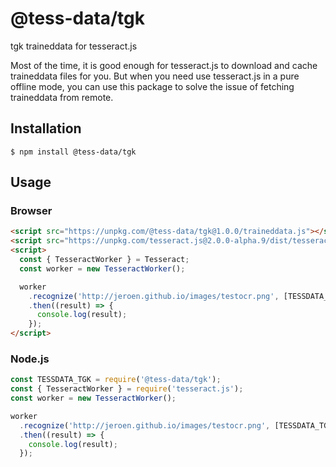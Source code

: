 # @tess-data/tgk

tgk traineddata for tesseract.js

Most of the time, it is good enough for tesseract.js to download and cache traineddata files for you.
But when you need use tesseract.js in a pure offline mode, you can use this package to solve the issue of fetching traineddata from remote.

## Installation

```
$ npm install @tess-data/tgk
```

## Usage

### Browser

```html
<script src="https://unpkg.com/@tess-data/tgk@1.0.0/traineddata.js"></script>
<script src="https://unpkg.com/tesseract.js@2.0.0-alpha.9/dist/tesseract.min.js"></script>
<script>
  const { TesseractWorker } = Tesseract;
  const worker = new TesseractWorker();

  worker
    .recognize('http://jeroen.github.io/images/testocr.png', [TESSDATA_TGK])
    .then((result) => {
      console.log(result);
    });
</script>
```

### Node.js

```javascript
const TESSDATA_TGK = require('@tess-data/tgk');
const { TesseractWorker } = require('tesseract.js');
const worker = new TesseractWorker();

worker
  .recognize('http://jeroen.github.io/images/testocr.png', [TESSDATA_TGK])
  .then((result) => {
    console.log(result);
  });
```

